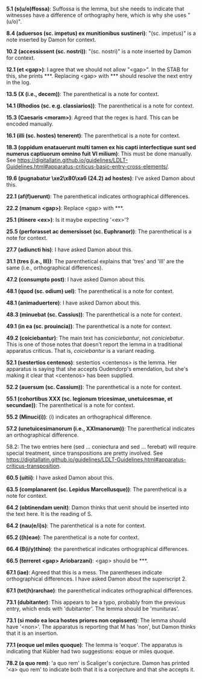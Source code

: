 **5.1 (s(u/o)ffossa)**: Suffossa is the lemma, but she needs to indicate that witnesses have a difference of orthography here, which is why she uses "(u/o)".

**8.4 (aduersos (sc. impetus) ex munitionibus sustineri)**: "(sc. impetus)" is a note inserted by Damon for context.

**10.2 (accessissent (sc. nostri))**: "(sc. nostri)" is a note inserted by Damon for context.

**12.1 (et \<gap\>)**: I agree that we should not allow "\<gap\>". In the STAB for this, she prints \*\*\*. Replacing \<gap\> with \*\*\* should resolve the next entry in the log.

**13.5 (X (i.e., decem))**: The parenthetical is a note for context.

**14.1 (Rhodios (sc. e.g. classiarios))**: The parenthetical is a note for context.

**15.3 (Caesaris \<moram\>)**: Agreed that the regex is hard. This can be encoded manually.

**16.1 (illi (sc. hostes) tenerent)**: The parenthetical is a note for context.

**18.3 (oppidum enatauerunt multi tamen ex his capti interfectique sunt sed numerus captiuorum omnino fuit VI milium)**: This must be done manually. See <https://digitallatin.github.io/guidelines/LDLT-Guidelines.html#apparatus-criticus-basic-entry-cross-elements/>.

**19.6 (pugnabatur \xe2\x80\xa6 (24.2) ad hostes)**: I've asked Damon about this.

**22.1 (af(f)uerunt)**: The parenthetical indicates orthographical differences.

**22.2 (manum \<gap\>)**: Replace \<gap\> with \*\*\*.

**25.1 (itinere \<ex\>)**: Is it maybe expecting '&lt;ex&gt;'?

**25.5 (perforasset ac demersisset (sc. Euphranor))**: The parenthetical is a note for context.

**27.7 (adiuncti his)**: I have asked Damon about this.

**31.1 (tres (i.e., III))**: The parenthetical explains that 'tres' and 'III' are the same (i.e., orthographical differences).

**47.2 (consumpto post)**: I have asked Damon about this.

**48.1 (quod (sc. odium) uel)**: The parenthetical is a note for context.

**48.1 (animaduertere)**: I have asked Damon about this.

**48.3 (minuebat (sc. Cassius))**: The parenthetical is a note for context.

**49.1 (in ea (sc. prouincia))**: The parenthetical is a note for context.

**49.2 (coiciebantur)**: The main text has *coniciebantur*, not *coniciebatur*. This is one of those notes that doesn't report the lemma in a traditional apparatus criticus. That is, *coiciebantur* is a variant reading.

**52.1 (sestertios centenos)**: sestertios \<centenos\> is the lemma. Her apparatus is saying that she accepts Oudendorp's emendation, but she's making it clear that \<centenos\> has been supplied.

**52.2 (auersum (sc. Cassium))**: The parenthetical is a note for context.

**55.1 (cohortibus XXX (sc. legionum tricesimae, unetuicesmae, et secundae))**: The parenthetical is a note for context.

**55.2 (Minuci(i))**: (i) indicates an orthographical difference.

**57.2 (unetuicesimanorum (i.e., XXImanorum))**: The parenthetical indicates an orthographical difference.

58.2: The two entries here (sed ... coniectura and sed ... ferebat) will require special treatment, since transpositions are pretty involved. See <https://digitallatin.github.io/guidelines/LDLT-Guidelines.html#apparatus-criticus-transposition>.

**60.5 (uitii)**: I have asked Damon about this.

**63.5 (complanarent (sc. Lepidus Marcellusque))**: The parenthetical is a note for context.

**64.2 (obtinendam uenit)**: Damon thinks that uenit should be inserted into the text here. It is the reading of S.

**64.2 (nau(e/i)s)**: The parenthetical is a note for context.

**65.2 ((h)eae)**: The parenthetical is a note for context.

**66.4 (B(i/y)thino)**: the parenthetical indicates orthographical differences.

**66.5 (terreret \<gap\> Ariobarzani)**: \<gap\> should be \*\*\*.

**67.1 (iae)**: Agreed that this is a mess. The parentheses indicate orthographical differences. I have asked Damon about the superscript 2.

**67.1 (tet(h)rarchae)**: the parenthetical indicates orthographical differences.

**73.1 (dubitanter)**: This appears to be a typo, probably from the previous entry, which ends with 'dubitanter'. The lemma should be 'munituras'.

**73.1 (si modo ea loca hostes priores non cepissent)**: The lemma should have '\<non\>'. The apparatus is reporting that M has 'non', but Damon thinks that it is an insertion.

**77.1 (eoque uel miles quoque)**: The lemma is 'eoque'. The apparatus is indicating that Kübler had two suggestions: eoque or miles quoque.

**78.2 (a quo rem)**: 'a quo rem' is Scaliger's conjecture. Damon has printed '\<a\> quo rem' to indicate both that it is a conjecture and that she accepts it.
